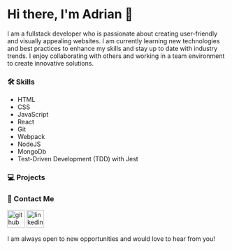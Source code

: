 # Hi there, I'm Adrian 👋

I am a fullstack developer who is passionate about creating user-friendly and visually appealing websites. I am currently learning new technologies and best practices to enhance my skills and stay up to date with industry trends. I enjoy collaborating with others and working in a team environment to create innovative solutions.

### 🛠️ Skills 

* HTML
* CSS
* JavaScript
* React
* Git
* Webpack
* NodeJS
* MongoDb
* Test-Driven Development (TDD) with Jest


### 💻 Projects


### 🤝 Contact Me

[<img src='https://cdn.jsdelivr.net/npm/simple-icons@3.0.1/icons/github.svg' alt='github' height='40'>](https://github.com/adriananin)  [<img src='https://cdn.jsdelivr.net/npm/simple-icons@3.0.1/icons/linkedin.svg' alt='linkedin' height='40'>](https://www.linkedin.com/in/https://www.linkedin.com/in/adriananin//)  

I am always open to new opportunities and would love to hear from you!
